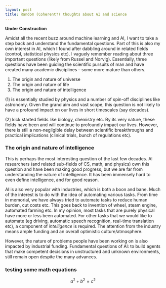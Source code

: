 ```yaml
---
layout: post
title: Random (Coherent?) thoughts about AI and science
---
```


**Under Construction**

Amidst all the recent buzz around machine learning and AI, I want to take a step back and understand the fundamental questions. Part of this is also my own interest in AI, which I found after dabbling around in related fields (control, statistical physics etc). I vaguely remember reading about three important questions (likely from Russel and Norvig). Essentially, three questions have been guiding the scientific pursuits of man and have created many academic disciplines – some more mature than others.

1.	The origin and nature of universe
2.	The origin and nature of life
3.	The origin and nature of intelligence

(1)	is essentially studied by physics and a number of spin-off disciplines like astronomy. Given the grand aim and vast scope, this question is not likely to have a profound impact on our lives in short timescales (say decades).

(2)	kick started fields like biology, chemistry etc. By its very nature, these fields have been and will continue to profoundly impact our lives. However, there is still a non-negligible delay between scientific breakthroughs and practical implications (clinical trials, bunch of regulations etc).

### The origin and nature of intelligence
This is perhaps the most interesting question of the last few decades. AI researchers (and related sub-fields of CS, math, and physics) own this question and have been making good progress, but we are far from understanding the nature of intelligence. It has been immensely hard to even define intelligence, and for good reason.

AI is also very popular with industries, which is both a boon and bane. Much of the interest is to do with the idea of automating various tasks. From time in memorial, we have always tried to automate tasks to reduce human burden, cut costs etc. This goes back to invention of wheel, steam engine, automated farming etc. In my opinion, most tasks that are purely physical have more or less been automated. For other tasks that we would like to automate (eg driving, automatic speech recognition, real-time translation etc), a component of *intelligence* is required. The attention from the industry means ample funding and an overall optimistic culture/atmosphere. 

However, the nature of problems people have been working on is also impacted by industrial funding. Fundamental questions of AI: to build agents that make competent decisions in unstructured and unknown environments, still remain open despite the many advances.

### testing some math equations
$$a^2 + b^2 = c^2$$
